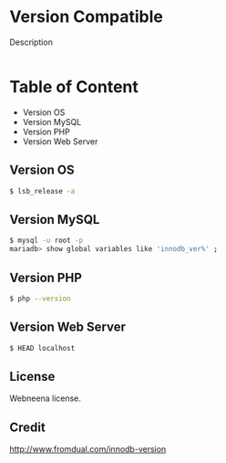 # Version Compatible
Description
```bash

```

# Table of Content
* Version OS
* Version MySQL
* Version PHP
* Version Web Server

## Version OS
```bash
$ lsb_release -a
```

## Version MySQL
```bash
$ mysql -u root -p
mariadb> show global variables like 'innodb_ver%' ;
```

## Version PHP
```bash
$ php --version
```

## Version Web Server
```bash
$ HEAD localhost
```

## License
Webneena license.

## Credit
http://www.fromdual.com/innodb-version